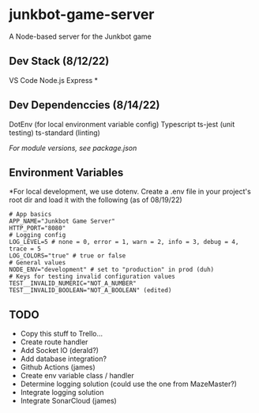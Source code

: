 
# junkbot-game-server
A Node-based server for the Junkbot game

## Dev Stack (8/12/22)
VS Code
Node.js
Express *

## Dev Dependenccies (8/14/22)
DotEnv (for local environment variable config)
Typescript
ts-jest (unit testing)
ts-standard (linting)

_For module versions, see package.json_

## Environment Variables 
*For local development, we use dotenv.  Create a .env file in your project's root dir and load it with the following (as of 08/19/22)

    # App basics
    APP_NAME="Junkbot Game Server"
    HTTP_PORT="8080"
    # Logging config
    LOG_LEVEL=5 # none = 0, error = 1, warn = 2, info = 3, debug = 4, trace = 5
    LOG_COLORS="true" # true or false
    # General values
    NODE_ENV="development" # set to "production" in prod (duh)
    # Keys for testing invalid configuration values
    TEST__INVALID_NUMERIC="NOT_A_NUMBER"
    TEST__INVALID_BOOLEAN="NOT_A_BOOLEAN" (edited)

## TODO
- Copy this stuff to Trello...
- Create route handler
- Add Socket IO (derald?)
- Add database integration?
- Github Actions (james)
- Create env variable class / handler
- Determine logging solution (could use the one from MazeMaster?)
- Integrate logging solution
- Integrate SonarCloud (james)

